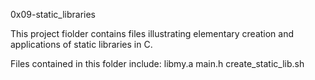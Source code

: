 0x09-static_libraries

This project fiolder contains files illustrating elementary creation and applications of static libraries in C.

Files contained in this folder include:
	libmy.a
	main.h
	create_static_lib.sh
